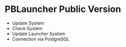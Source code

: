 # PBLauncher Public Version

- Update System
- Check System
- Update Launcher System
- Connection via PostgreSQL

